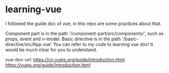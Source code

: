 # learning-vue
I followed the guide doc of vue, in this repo are some practices about that.

Component part is in the path '/component-part/src/components/', such as props, event and v-model.
Basic directive is in the path '/basic-directive/src/App.vue'
You can refer to my code to learning vue doc! It would be much clear for you to understand.

vue-doc-url:
https://cn.vuejs.org/guide/introduction.html
https://vuejs.org/guide/introduction.html
